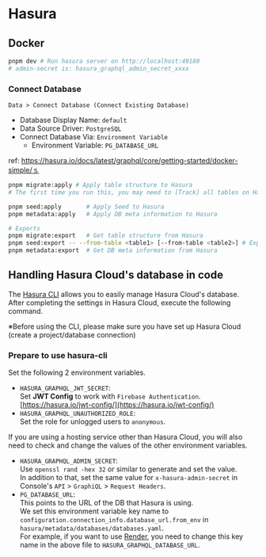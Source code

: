 # Hasura

## Docker

```bash
pnpm dev # Run hasura server on http://localhost:49180
# admin-secret is: hasura_graphql_admin_secret_xxxx
```

### Connect Database

`Data > Connect Database (Connect Existing Database)`

- Database Display Name: `default`
- Data Source Driver: `PostgreSQL`
- Connect Database Via: `Environment Variable`
  - Environment Variable: `PG_DATABASE_URL`

ref: https://hasura.io/docs/latest/graphql/core/getting-started/docker-simple/ｓ

```bash
pnpm migrate:apply # Apply table structure to Hasura
# The first time you run this, you may need to [Track] all tables on Hasura

pnpm seed:apply       # Apply Seed to Hasura
pnpm metadata:apply   # Apply DB meta information to Hasura

# Exports
pnpm migrate:export   # Get table structure from Hasura
pnpm seed:export -- --from-table <table1> [--from-table <table2>] # Export seed data from tables
pnpm metadata:export  # Get DB meta information from Hasura
```

## Handling Hasura Cloud's database in code

The [Hasura CLI](https://hasura.io/docs/latest/graphql/core/hasura-cli/index/) allows you to easily manage Hasura Cloud's database.  
After completing the settings in Hasura Cloud, execute the following command.

※Before using the CLI, please make sure you have set up Hasura Cloud (create a project/database connection)

### Prepare to use hasura-cli

Set the following 2 environment variables.

- `HASURA_GRAPHQL_JWT_SECRET`:  
  Set **JWT Config** to work with `Firebase Authentication`.  
  [https://hasura.io/jwt-config/](https://hasura.io/jwt-config/)
- `HASURA_GRAPHQL_UNAUTHORIZED_ROLE`:  
  Set the role for unlogged users to `anonymous`.

If you are using a hosting service other than Hasura Cloud, you will also need to check and change the values of the other environment variables.

- `HASURA_GRAPHQL_ADMIN_SECRET`:  
  Use `openssl rand -hex 32` or similar to generate and set the value.  
  In addition to that, set the same value for `x-hasura-admin-secret` in Console's `API` > `GraphiQL` > `Request Headers`.
- `PG_DATABASE_URL`:  
  This points to the URL of the DB that Hasura is using.  
  We set this environment variable key name to `configuration.connection_info.database_url.from_env` in `hasura/metadata/databases/databases.yaml`.  
  For example, if you want to use [Render](https://render.com/), you need to change this key name in the above file to `HASURA_GRAPHQL_DATABASE_URL`.
